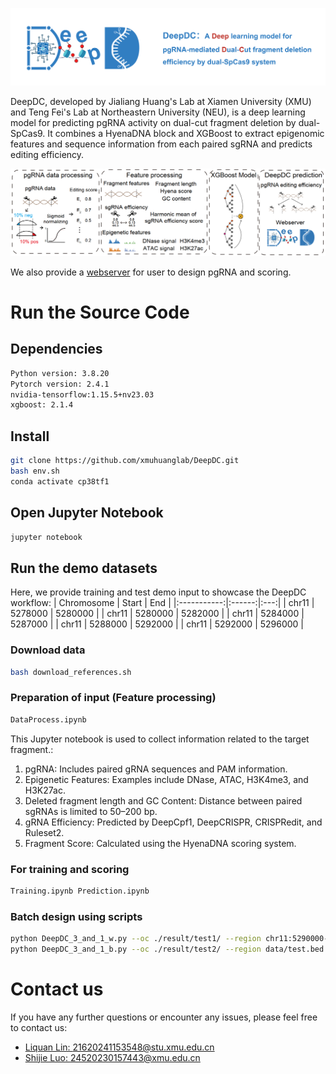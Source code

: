 ![logo](imag/DeepDC_logo_20250319.png)

DeepDC, developed by Jialiang Huang's Lab at Xiamen University (XMU) and Teng Fei's Lab at Northeastern University (NEU), is a deep learning model for predicting pgRNA activity on dual-cut fragment deletion by dual-SpCas9. It combines a HyenaDNA block and XGBoost to extract epigenomic features and sequence information from each paired sgRNA and predicts editing efficiency.

![workflow](imag/workflow.png)

We also provide a [webserver](https://deepdc.huanglabxmu.com/) for user to design pgRNA and scoring.

# Run the Source Code

## Dependencies
```bash
Python version: 3.8.20  
Pytorch version: 2.4.1  
nvidia-tensorflow:1.15.5+nv23.03  
xgboost: 2.1.4
```

## Install
```bash
git clone https://github.com/xmuhuanglab/DeepDC.git  
bash env.sh  
conda activate cp38tf1
``` 

## Open Jupyter Notebook
```bash
jupyter notebook
```

## Run the demo datasets
Here, we provide training and test demo input to showcase the DeepDC workflow:
| Chromosome | Start | End |
|:-----------:|:------:|:---:|
| chr11       | 5278000  | 5280000 |
| chr11       | 5280000  | 5282000 |
| chr11       | 5284000  | 5287000 |
| chr11       | 5288000  | 5292000 |
| chr11       | 5292000  | 5296000 |

### Download data
```bash
bash download_references.sh
```

### Preparation of input (Feature processing)
```bash
DataProcess.ipynb
```
This Jupyter notebook is used to collect information related to the target fragment.: 
1. pgRNA: Includes paired gRNA sequences and PAM information.
2. Epigenetic Features: Examples include DNase, ATAC, H3K4me3, and H3K27ac.
3. Deleted fragment length and GC Content: Distance between paired sgRNAs is limited to 50–200 bp.
4. gRNA Efficiency: Predicted by DeepCpf1, DeepCRISPR, CRISPRedit, and Ruleset2.
5. Fragment Score: Calculated using the HyenaDNA scoring system.

### For training and scoring
```bash
Training.ipynb Prediction.ipynb
```

### Batch design using scripts
```bash
python DeepDC_3_and_1_w.py --oc ./result/test1/ --region chr11:5290000-5292000 --genome hg38 --cellline K562
python DeepDC_3_and_1_b.py --oc ./result/test2/ --region data/test.bed --genome hg38 --cellline K562
```

# Contact us
If you have any further questions or encounter any issues, please feel free to contact us:
- [Liquan Lin: 21620241153548@stu.xmu.edu.cn](mailto:21620241153548@stu.xmu.edu.cn)
- [Shijie Luo: 24520230157443@xmu.edu.cn](mailto:24520230157443@xmu.edu.cn)

